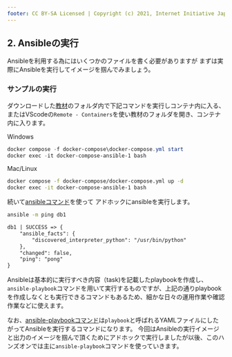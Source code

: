 ```yaml
---
footer: CC BY-SA Licensed | Copyright (c) 2021, Internet Initiative Japan Inc.
---
```


## 2. Ansibleの実行

Ansibleを利用する為にはいくつかのファイルを書く必要がありますが
まずは実際にAnsibleを実行してイメージを掴んでみましょう。

### サンプルの実行

ダウンロードした[教材](https://github.com/iij/ansible-exercise)のフォルダ内で下記コマンドを実行しコンテナ内に入る、
またはVScodeの`Remote - Containers`を使い教材のフォルダを開き、コンテナ内に入ります。

Windows

```powershell
docker compose -f docker-compose\docker-compose.yml start
docker exec -it docker-compose-ansible-1 bash
```

Mac/Linux

```sh
docker compose -f docker-compose/docker-compose.yml up -d
docker exec -it docker-compose-ansible-1 bash
```

続いて[ansibleコマンド](https://docs.ansible.com/ansible/latest/cli/ansible.html)を使って
アドホックにansibleを実行します。

```sh
ansible -m ping db1
```

```txt
db1 | SUCCESS => {
    "ansible_facts": {
        "discovered_interpreter_python": "/usr/bin/python"
    },
    "changed": false,
    "ping": "pong"
}
```

Ansibleは基本的に実行すべき内容（task)を記載したplaybookを作成し、`ansible-playbook`コマンドを用いて実行するものですが、上記の通りplaybookを作成しなくとも実行できるコマンドもあるため、細かな日々の運用作業や確認作業などに使えます。

なお、[ansible-playbookコマンド](https://docs.ansible.com/ansible/latest/cli/ansible-playbook.html)は`playbook`と呼ばれるYAMLファイルにしたがってAnsibleを実行するコマンドになります。
今回はAnsibleの実行イメージと出力のイメージを掴んで頂くためにアドホックで実行しましたが以後、このハンズオンでは主に`ansible-playbook`コマンドを使っていきます。
